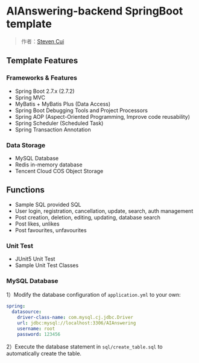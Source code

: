 # AIAnswering-backend SpringBoot template

> 作者：[Steven Cui](https://github.com/Stevenucd)

## Template Features 

### Frameworks & Features

- Spring Boot 2.7.x (2.7.2)
- Spring MVC
- MyBatis + MyBatis Plus (Data Access)
- Spring Boot Debugging Tools and Project Processors
- Spring AOP (Aspect-Oriented Programming, Improve code reusability)
- Spring Scheduler (Scheduled Task)
- Spring Transaction Annotation

### Data Storage

- MySQL Database
- Redis in-memory database
- Tencent Cloud COS Object Storage

## Functions

- Sample SQL provided SQL
- User login, registration, cancellation, update, search, auth management
- Post creation, deletion, editing, updating, database search
- Post likes, unlikes
- Post favourites, unfavourites

### Unit Test

- JUnit5 Unit Test
- Sample Unit Test Classes

### MySQL Database

1）Modify the database configuration of `application.yml` to your own:

```yml
spring:
  datasource:
    driver-class-name: com.mysql.cj.jdbc.Driver
    url: jdbc:mysql://localhost:3306/AIAnswering
    username: root
    password: 123456
```

2）Execute the database statement in `sql/create_table.sql` to automatically create the table.